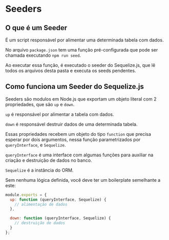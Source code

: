 # Seeders

## O que é um Seeder

É um script responsável por alimentar uma determinada tabela com dados.

No arquivo `package.json` tem uma função pré-configurada que pode ser chamada executando `npm run seed`.

Ao executar essa função, é executado o seeder do Sequelize.js, que lê todos os arquivos desta pasta e executa os seeds pendentes.

## Como funciona um Seeder do Sequelize.js

Seeders são modulos em Node.js que exportam um objeto literal com 2 propriedades, que são `up` e `down`.

`up` é responsável por alimentar a tabela com dados.

`down` é responsável destruir dados de uma determinada tabela.

Essas propriedades recebem um objeto do tipo `function` que precisa esperar por dois argumentos, nessa função parametrizados por `queryInterface`, e `Sequelize`.

`queryInterface` é uma interface com algumas funções para auxiliar na criação e destruição de dados no banco.

`Sequelize` é a instância do ORM.

Sem nenhuma lógica definida, você deve ter um boilerplate semelhante a este:

```javascript
module.exports = {
  up: function (queryInterface, Sequelize) {
    // alimentação de dados
  },

  down: function (queryInterface, Sequelize) {
    // destruição de dados
  }
};
```
